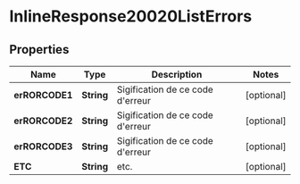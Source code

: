 # InlineResponse20020ListErrors

## Properties
Name | Type | Description | Notes
------------ | ------------- | ------------- | -------------
**erRORCODE1** | **String** | Sigification de ce code d&#x27;erreur |  [optional]
**erRORCODE2** | **String** | Sigification de ce code d&#x27;erreur |  [optional]
**erRORCODE3** | **String** | Sigification de ce code d&#x27;erreur |  [optional]
**ETC** | **String** | etc. |  [optional]
